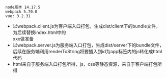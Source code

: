 ```text
node版本 14.17.5
webpack 5.70.0
vue: 3.2.31
```

- 以webpack.client.js为客户端入口打包，生成dist/client下的bundle文件， 为后续替换index.html中的<div id="app">xxx做准备
- 以webpack.server.js为服务端入口打包，生成dist/server下的bundle文件，后续在服务端利用renderToString将要插入到id为app标签内的js转化成html代码
- html来自于服务端入口打包所得，js，css等静态资源，来自于客户端打包所得
